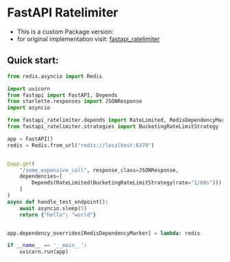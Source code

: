 # FastAPI Ratelimiter

- This is a custom Package version:
- for original implementation visit: [fastapi_ratelimiter](https://github.com/GLEF1X/fastapi-ratelimiter)

## Quick start:

```python
from redis.asyncio import Redis

import uvicorn
from fastapi import FastAPI, Depends
from starlette.responses import JSONResponse
import asyncio

from fastapi_ratelimiter.depends import RateLimited, RedisDependencyMarker
from fastapi_ratelimiter.strategies import BucketingRateLimitStrategy

app = FastAPI()
redis = Redis.from_url("redis://localhost:6379")


@app.get(
    "/some_expensive_call", response_class=JSONResponse,
    dependencies=[
        Depends(RateLimited(BucketingRateLimitStrategy(rate="1/60s")))
    ]
)
async def handle_test_endpoint():
    await asyncio.sleep(5)
    return {"hello": "world"}


app.dependency_overrides[RedisDependencyMarker] = lambda: redis

if __name__ == '__main__':
    uvicorn.run(app)
```